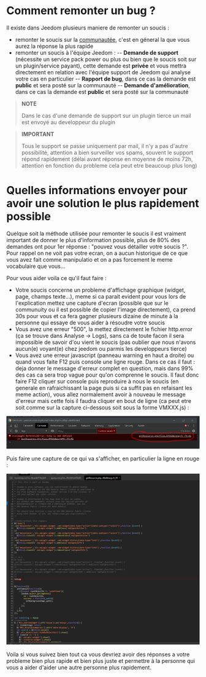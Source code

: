 # Comment remonter un bug ?

Il existe dans Jeedom plusieurs maniere de remonter un soucis : 

- remonter le soucis sur la [communautée](https://community.jeedom.com), c'est en géneral la que vous aurez la réponse la plus rapide
- remonter un soucis à l'équipe Jeedom : 
-- **Demande de support** (nécessite un service pack power ou plus ou bien que le soucis soit sur un plugin/service payant), cette demande est **privée** et vous mettra directement en relation avec l'équipe support de Jeedom qui analyse votre cas en particulier
-- **Rapport de bug**, dans ce cas la demande est **public** et sera posté sur la communauté
-- **Demande d'amélioration**, dans ce cas la demande est **public** et sera posté sur la communauté

>**NOTE**
>
>Dans le cas d'une demande de support sur un plugin tierce un mail est envoyé au developpeur du plugin

>**IMPORTANT**
>
>Tous le support se passe uniquement par mail, il n'y a pas d'autre possibilité, attention a bien surveiller vos spams, souvent le support répond rapidement (délai avant réponse en moyenne de moins 72h, attention en fonction du probleme cela peut etre beaucoup plus long)

# Quelles informations envoyer pour avoir une solution le plus rapidement possible

Quelque soit la méthode utilisée pour remonter le soucis il est vraiment important de donner le plus d'information possible, plus de 80% des demandes ont pour 1er réponse : "pouvez vous détailler votre soucis ?". Pour rappel on ne voit pas votre ecran, on a aucun historique de ce que vous avez fait comme manipulatio et on a pas forcement le meme vocabulaire que vous...

Pour vous aider voila ce qu'il faut faire : 

- Votre soucis concerne un probleme d'affichage graphique (widget, page, champs texte...), meme si ca parait evident pour vous lors de l'explication mettez une capture d'ecran (possible que sur le communuity ou il est possible de copier l'image directement), ca prend 30s pour vous et ca fera gagner plusieurs dizaine de minute à la personne qui essaye de vous aider à résoudre votre soucis
- Vous avez une erreur "500", la mettez directement le fichier http.error (ça se trouve dans Analyse -> Logs), sans ca de toute facon il sera impossible de savoir d'ou vient le soucis (pas oublier que nous n'avons aucun(e) voyant(e) chez jeedom ou parmis les developpeurs tierce)
- Vous avez une erreur javascript (panneau warning en haut a droite) ou quand vous faite F12 puis console une ligne rouge. Dans ce cas il faut : deja donner le message d'erreur complet en question, mais dans 99% des cas ca sera trop vague pour qu'on comprenne le soucis. Il faut donc faire F12 cliquer sur console puis reproduire à nous le soucis (en generale en rafraichissant la page puis si ca suffit pas en refaisant les meme action), vous allez normalement avoir à nouveau le message d'erreur mais cette fois il faudra cliquer en bout de ligne (ca peut etre soit comme sur la capture ci-dessous soit sous la forme VMXXX.js) : 

![remonter_un_bug001](../images/remonter_un_bug001.png)

Puis faire une capture de ce qui va s'afficher, en particulier la ligne en rouge : 

![remonter_un_bug002](../images/remonter_un_bug002.png)

Voila si vous suivez bien tout ca vous devriez avoir des réponses a votre probleme bien plus rapide et bien plus juste et permettre à la personne qui vous a aider d'aider une autre personne plus rapidement.
